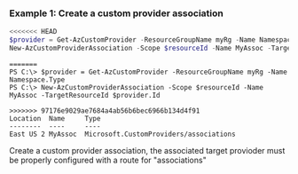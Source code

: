 ### Example 1: Create a custom provider association
```powershell
<<<<<<< HEAD
$provider = Get-AzCustomProvider -ResourceGroupName myRg -Name Namespace.Type
New-AzCustomProviderAssociation -Scope $resourceId -Name MyAssoc -TargetResourceId $provider.Id
```

```output
=======
PS C:\> $provider = Get-AzCustomProvider -ResourceGroupName myRg -Name Namespace.Type
PS C:\> New-AzCustomProviderAssociation -Scope $resourceId -Name MyAssoc -TargetResourceId $provider.Id

>>>>>>> 97176e9029ae7684a4ab56b6bec6966b134d4f91
Location  Name     Type
--------  ----     ----
East US 2 MyAssoc  Microsoft.CustomProviders/associations
```

Create a custom provider association, the associated target provioder must be properly configured with a route for "associations"

